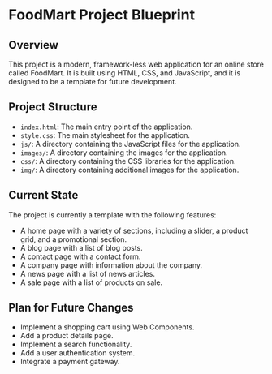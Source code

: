 # FoodMart Project Blueprint

## Overview

This project is a modern, framework-less web application for an online store called FoodMart. It is built using HTML, CSS, and JavaScript, and it is designed to be a template for future development.

## Project Structure

*   `index.html`: The main entry point of the application.
*   `style.css`: The main stylesheet for the application.
*   `js/`: A directory containing the JavaScript files for the application.
*   `images/`: A directory containing the images for the application.
*   `css/`: A directory containing the CSS libraries for the application.
*   `img/`: A directory containing additional images for the application.

## Current State

The project is currently a template with the following features:

*   A home page with a variety of sections, including a slider, a product grid, and a promotional section.
*   A blog page with a list of blog posts.
*   A contact page with a contact form.
*   A company page with information about the company.
*   A news page with a list of news articles.
*   A sale page with a list of products on sale.

## Plan for Future Changes

*   Implement a shopping cart using Web Components.
*   Add a product details page.
*   Implement a search functionality.
*   Add a user authentication system.
*   Integrate a payment gateway.
